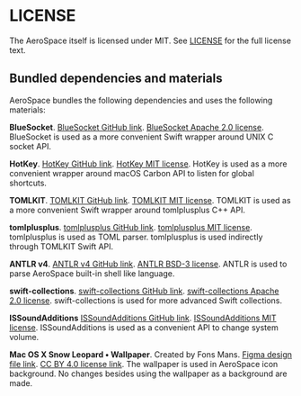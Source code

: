 # LICENSE

The AeroSpace itself is licensed under MIT. See [LICENSE](./LICENSE.txt) for the full license text.

## Bundled dependencies and materials

AeroSpace bundles the following dependencies and uses the following materials:

**BlueSocket**.
[BlueSocket GitHub link](https://github.com/Kitura/BlueSocket).
[BlueSocket Apache 2.0 license](./third-party-license/LICENSE-BlueSocket.txt).
BlueSocket is used as a more convenient Swift wrapper around UNIX C socket API.

**HotKey**.
[HotKey GitHub link](https://github.com/soffes/HotKey).
[HotKey MIT license](./third-party-license/LICENSE-HotKey.txt).
HotKey is used as a more convenient wrapper around macOS Carbon API to listen for global shortcuts.

**TOMLKIT**.
[TOMLKIT GitHub link](https://github.com/LebJe/TOMLKit).
[TOMLKIT MIT license](./third-party-license/LICENSE-TOMLKIT.txt).
TOMLKIT is used as a more convenient Swift wrapper around tomlplusplus C++ API.

**tomlplusplus**.
[tomlplusplus GitHub link](https://github.com/marzer/tomlplusplus).
[tomlplusplus MIT license](./third-party-license/LICENSE-tomlplusplus.txt).
tomlplusplus is used as TOML parser. tomlplusplus is used indirectly through TOMLKIT Swift API.

**ANTLR v4**.
[ANTLR v4 GitHub link](https://github.com/antlr/antlr4).
[ANTLR BSD-3 license](./third-party-license/LICENSE-antlr.txt).
ANTLR is used to parse AeroSpace built-in shell like language.

**swift-collections**.
[swift-collections GitHub link](https://github.com/apple/swift-collections).
[swift-collections Apache 2.0 license](./third-party-license/LICENSE-swift-collections.txt).
swift-collections is used for more advanced Swift collections.

**ISSoundAdditions**
[ISSoundAdditions GitHub link](https://github.com/InerziaSoft/ISSoundAdditions).
[ISSoundAdditions MIT license](./third-party-license/LICENSE-ISSoundAdditions.txt).
ISSoundAdditions is used as a convenient API to change system volume.

**Mac OS X Snow Leopard • Wallpaper**.
Created by Fons Mans.
[Figma design file link](https://www.figma.com/community/file/1228988440310597758).
[CC BY 4.0 license link](https://creativecommons.org/licenses/by/4.0/).
The wallpaper is used in AeroSpace icon background. No changes besides using the wallpaper as a background are made.
